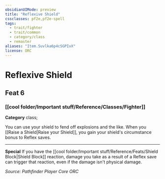 ```yaml
---
obsidianUIMode: preview
title: "Reflexive Shield"
cssclasses: pf2e,pf2e-spell
tags:
  - trait/fighter
  - trait/common
  - category/class
  - remaster
aliases: "Item.Suvlka6p4cSGPIvX"
license: ORC
---
```

# Reflexive Shield
## Feat 6
### [[cool folder/Important stuff/Reference/Classes/Fighter]]

**Category** class; 




You can use your shield to fend off explosions and the like. When you [[Raise a Shield|Raise your Shield]], you gain your shield's circumstance bonus to Reflex saves.

* * *

**Special** If you have the [[cool folder/Important stuff/Reference/Feats/Shield Block|Shield Block]] reaction, damage you take as a result of a Reflex save can trigger that reaction, even if the damage isn't physical damage.

*Source: Pathfinder Player Core*
*ORC*